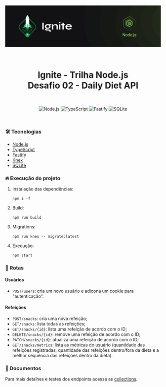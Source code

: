 <p align="center">
  <img src=".github/capa-ignite-nodejs.png" alt="Ignite Node.js">
</p>

<br>

<h1 align="center">
  Ignite - Trilha Node.js
  <br>
  Desafio 02 - Daily Diet API
</h1>

<br>

<p align="center">
  <img
    src="https://img.shields.io/badge/Node.js-339933?style=for-the-badge&logo=nodedotjs&logoColor=white"
    alt="Node.js"
  >
  <img
    src="https://img.shields.io/badge/typescript-%23007ACC.svg?style=for-the-badge&logo=typescript&logoColor=white"
    alt="TypeScript"
  >
  <img
    src="https://img.shields.io/badge/fastify-%23000000.svg?style=for-the-badge&logo=fastify&logoColor=white"
    alt="Fastify"
  >
  <img
    src="https://img.shields.io/badge/sqlite-%2307405e.svg?style=for-the-badge&logo=sqlite&logoColor=white"
    alt="SQLite"
  >
</p>

<br>

### :hammer_and_wrench: Tecnologias
- [Node.js](https://nodejs.org/en)
- [TypeScript](https://www.typescriptlang.org/)
- [Fastify](https://fastify.dev/)
- [Knex](https://knexjs.org/guide/)
- [SQLite](https://www.sqlite.org/index.html)

### :fire: Execução do projeto
  1. Instalação das dependências:
     ```
     npm i -f
     ```
  2. Build:
     ```
     npm run build
     ```
  3. Migrations:
     ```
     npm run knex -- migrate:latest
     ```
  4. Execução:
     ```
     npm start
     ```

### :link: Rotas
#### Usuários
  - `POST/users`: cria um novo usuário e adicona um cookie para "autenticação".
#### Refeições
  - `POST/snacks`: cria uma nova refeição;
  - `GET/snacks`: lista todas as refeições;
  - `GET/snacks/{id}`: lista uma refeição de acordo com o ID;
  - `DELETE/snacks/{id}`: remove uma refeição de acordo com o ID;
  - `PATCH/snacks/{id}`: atualiza uma refeição de acordo com o ID;
  - `GET/snacks/metrics`: lista as métricas do usuário (quantidade das refeições registradas, quantidade das refeições dentro/fora da dieta e a melhor sequência das refeições dentro da dieta).

### :memo: Documentos
Para mais detalhes e testes dos endpoints acesse as [collections](.docs/collections.json).
